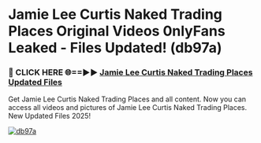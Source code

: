 # Jamie Lee Curtis Naked Trading Places Original Videos 0nlyFans Leaked - Files Updated! (db97a)

<h3>🔴 CLICK HERE 🌐==►► <a href="https://tinyurl.com/yckcrads" rel="nofollow">Jamie Lee Curtis Naked Trading Places Updated Files</a></h3>

Get Jamie Lee Curtis Naked Trading Places and all content. Now you can access all videos and pictures of Jamie Lee Curtis Naked Trading Places. New Updated Files 2025!

[![db97a](https://i.imgur.com/hpKpOFt.gif)](https://tinyurl.com/yckcrads)
